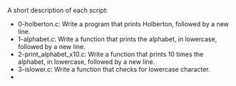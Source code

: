 A short description of each script:
+ 0-holberton.c: Write a program that prints Holberton, followed by a new line.
+ 1-alphabet.c: Write a function that prints the alphabet, in lowercase, followed by a new line.
+ 2-print_alphabet_x10.c: Write a function that prints 10 times the alphabet, in lowercase, followed by a new line.
+ 3-islower.c: Write a function that checks for lowercase character.
+  
